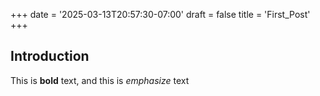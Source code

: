 +++
date = '2025-03-13T20:57:30-07:00'
draft = false
title = 'First_Post'
+++

## Introduction

This is **bold** text, and this is *emphasize* text